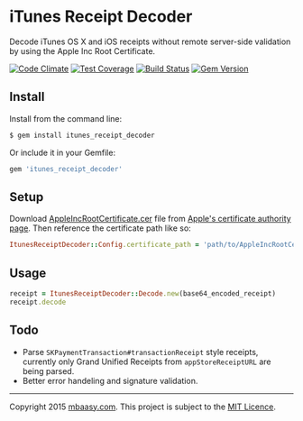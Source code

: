 # iTunes Receipt Decoder

Decode iTunes OS X and iOS receipts without remote server-side validation by using the Apple Inc Root Certificate.

[![Code Climate](https://codeclimate.com/github/mbaasy/itunes_receipt_decoder/badges/gpa.svg)](https://codeclimate.com/github/mbaasy/itunes_receipt_decoder)
[![Test Coverage](https://codeclimate.com/github/mbaasy/itunes_receipt_decoder/badges/coverage.svg)](https://codeclimate.com/github/mbaasy/itunes_receipt_decoder/coverage)
[![Build Status](https://travis-ci.org/mbaasy/itunes_receipt_decoder.svg?branch=master)](https://travis-ci.org/mbaasy/itunes_receipt_decoder)
[![Gem Version](https://badge.fury.io/rb/itunes_receipt_decoder.svg)](https://badge.fury.io/rb/itunes_receipt_decoder)

## Install

Install from the command line:

```bash
$ gem install itunes_receipt_decoder
```

Or include it in your Gemfile:

```ruby
gem 'itunes_receipt_decoder'
```

## Setup

Download [AppleIncRootCertificate.cer](https://www.apple.com/appleca/AppleIncRootCertificate.cer) file from [Apple's certificate authority page](https://www.apple.com/certificateauthority/). Then reference the certificate path like so:

```ruby
ItunesReceiptDecoder::Config.certificate_path = 'path/to/AppleIncRootCertificate.cer'
```

## Usage

```ruby
receipt = ItunesReceiptDecoder::Decode.new(base64_encoded_receipt)
receipt.decode
```

## Todo

* Parse `SKPaymentTransaction#transactionReceipt` style receipts, currently only Grand Unified Receipts from `appStoreReceiptURL` are being parsed.
* Better error handeling and signature validation.

---

Copyright 2015 [mbaasy.com](https://mbaasy.com/). This project is subject to the [MIT Licence](/LICENCE).
